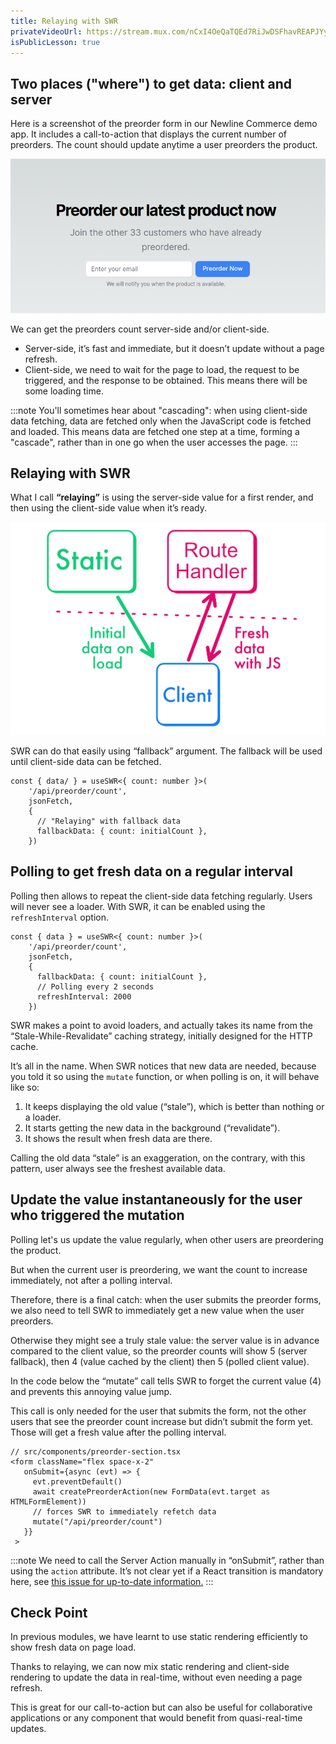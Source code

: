 ```yaml
---
title: Relaying with SWR
privateVideoUrl: https://stream.mux.com/nCxI4OeQaTQEd7RiJwDSFhavREAPJYyz022nCKYCi8Vc.m3u8
isPublicLesson: true
---
```


## Two places ("where") to get data: client and server

Here is a screenshot of the preorder form in our Newline Commerce demo app. It includes a call-to-action that displays the current number of preorders.
The count should update anytime a user preorders the product.

![Screenshot of the preorder form](./public/screenshot_preorder.png)

We can get the preorders count server-side and/or client-side.

- Server-side, it’s fast and immediate, but it doesn’t update without a page refresh.
- Client-side, we need to wait for the page to load, the request to be triggered, and the response to be obtained. This means there will be some loading time.

:::note
You'll sometimes hear about "cascading": when using client-side data fetching, data are fetched only when the JavaScript code is fetched and loaded.
This means data are fetched one step at a time, forming a "cascade", rather than in one go when the user accesses the page.
:::

## Relaying with SWR

What I call **“relaying”** is using the server-side value for a first render, and then using the client-side value when it’s ready.


![Client-Server Relaying: we fetch data during static render, and then update them locally using client-side data fetching and rendering](./public/client-server-relaying.png)

SWR can do that easily using “fallback” argument.
The fallback will be used until client-side data can be fetched.

```tsx
const { data/ } = useSWR<{ count: number }>(
    '/api/preorder/count',
    jsonFetch,
    {
      // "Relaying" with fallback data
      fallbackData: { count: initialCount },
    })
```

## Polling to get fresh data on a regular interval

Polling then allows to repeat the client-side data fetching regularly. Users will never see a loader. With SWR, it can be enabled using the `refreshInterval` option.

```tsx
const { data } = useSWR<{ count: number }>(
    '/api/preorder/count',
    jsonFetch,
    {
      fallbackData: { count: initialCount },
      // Polling every 2 seconds
      refreshInterval: 2000
    })
```

SWR makes a point to avoid loaders, and actually takes its name from the “Stale-While-Revalidate” caching strategy, initially designed for the HTTP cache. 

It’s all in the name. When SWR notices that new data are needed, because you told it so using the `mutate` function, or when polling is on, it will behave like so:

1) It keeps displaying the old value (“stale”), which is better than nothing or a loader.
2) It starts getting the new data in the background (“revalidate”).
3) It shows the result when fresh data are there.

Calling the old data “stale” is an exaggeration, on the contrary, with this pattern, user always see the freshest available data.

## Update the value instantaneously for the user who triggered the mutation

Polling let's us update the value regularly, when other users are preordering the product.

But when the current user is preordering, we want the count to increase immediately, not after a polling interval.

Therefore, there is a final catch: when the user submits the preorder forms, we also need to tell SWR to immediately get a new value when the user preorders.

Otherwise they might see a truly stale value: the server value is in advance compared to the client value, so the preorder counts will show 5 (server fallback), then 4 (value cached by the client) then 5 (polled client value).

In the code below the “mutate” call tells SWR to forget the current value (4) and prevents this annoying value jump. 

This call is only needed for the user that submits the form, not the other users that see the preorder count increase but didn’t submit the form yet. Those will get a fresh value after the polling interval.

```tsx
// src/components/preorder-section.tsx
<form className="flex space-x-2"
   onSubmit={async (evt) => {
     evt.preventDefault()
     await createPreorderAction(new FormData(evt.target as HTMLFormElement))
     // forces SWR to immediately refetch data
     mutate("/api/preorder/count")
   }}
 >
```

:::note
We need to call the Server Action manually in “onSubmit”, rather than using the `action` attribute. 
It’s not clear yet if a React transition is mandatory here, see [this issue for up-to-date information.](https://github.com/vercel/next.js/issues/57652#issuecomment-1783911632)
:::

## Check Point

In previous modules, we have learnt to use static rendering efficiently to show fresh data on page load.

Thanks to relaying, we can now mix static rendering and client-side rendering to update the data in real-time, without even needing a page refresh.

This is great for our call-to-action but can also be useful for collaborative applications or any component that would benefit from quasi-real-time updates.
